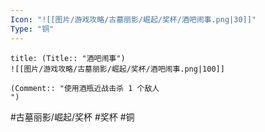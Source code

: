 ```yaml
---
Icon: "![[图片/游戏攻略/古墓丽影/崛起/奖杯/酒吧闹事.png|30]]"
Type: "铜"
---
```

```ad-common-bronze-trophy
title: (Title:: "酒吧闹事")
![[图片/游戏攻略/古墓丽影/崛起/奖杯/酒吧闹事.png|100]]

(Comment:: "使用酒瓶近战击杀 1 个敌人
")
```

#古墓丽影/崛起/奖杯 #奖杯 #铜
